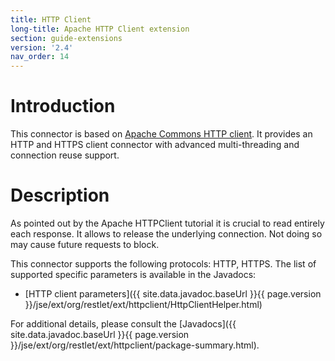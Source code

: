 ```yaml
---
title: HTTP Client
long-title: Apache HTTP Client extension
section: guide-extensions
version: '2.4'
nav_order: 14
---
```

# Introduction

This connector is based on [Apache Commons HTTP
client](https://hc.apache.org/httpcomponents-client-ga/index.html).
It provides an HTTP and HTTPS client connector with advanced
multi-threading and connection reuse support.

# Description

As pointed out by the Apache HTTPClient tutorial it is crucial to read
entirely each response. It allows to release the underlying connection.
Not doing so may cause future requests to block.

This connector supports the following protocols: HTTP, HTTPS. The list
of supported specific parameters is available in the Javadocs:

-   [HTTP client
    parameters]({{ site.data.javadoc.baseUrl }}{{ page.version }}/jse/ext/org/restlet/ext/httpclient/HttpClientHelper.html)

For additional details, please consult the
[Javadocs]({{ site.data.javadoc.baseUrl }}{{ page.version }}/jse/ext/org/restlet/ext/httpclient/package-summary.html).
